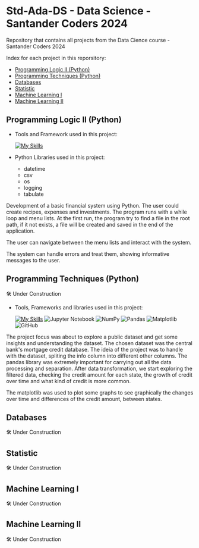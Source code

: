 

<h1>Std-Ada-DS - Data Science - Santander Coders 2024</h1>

Repository that contains all projects from the Data Cience course - Santander Coders 2024

Index for each project in this reporsitory:

  * [Programming Logic II (Python)](#programming-logic-ii-python)
  * [Programming Techniques (Python)](#programming-techniques-python)
  * [Databases](#databases)
  * [Statistic](#statistic)
  * [Machine Learning I](#machine-learning-i)
  * [Machine Learning II](#machine-learning-ii)



## Programming Logic II (Python)

* Tools and Framework used in this project:
  
  [![My Skills](https://skillicons.dev/icons?i=py)](https://skillicons.dev)

* Python Libraries used in this project:
    - datetime
    - csv
    - os
    - logging
    - tabulate

Development of a basic financial system using Python.
The user could create recipes, expenses and investments. The program runs with a while loop and menu lists.
At the first run, the program try to find a file in the root path, if it not exists, a file will be created and saved in the end of the application.

The user can navigate between the menu lists and interact with the system.


The system can handle errors and treat them, showing informative messages to the user.


## Programming Techniques (Python)
:hammer_and_wrench: Under Construction
* Tools, Frameworks and libraries used in this project:
  
  [![My Skills](https://skillicons.dev/icons?i=py)](https://skillicons.dev)
  ![Jupyter Notebook](https://img.shields.io/badge/jupyter-%23FA0F00.svg?style=for-the-badge&logo=jupyter&logoColor=white)
  ![NumPy](https://img.shields.io/badge/numpy-%23013243.svg?style=for-the-badge&logo=numpy&logoColor=white)
  ![Pandas](https://img.shields.io/badge/pandas-%23150458.svg?style=for-the-badge&logo=pandas&logoColor=white)
  ![Matplotlib](https://img.shields.io/badge/Matplotlib-%23ffffff.svg?style=for-the-badge&logo=Matplotlib&logoColor=black)
  ![GitHub](https://img.shields.io/badge/github-%23121011.svg?style=for-the-badge&logo=github&logoColor=white)
  
The project focus was about to explore a public dataset and get some insights and understanding the dataset.
The chosen dataset was the central bank's mortgage credit database. The ideia of the project was to handle with the dataset, spliting the info column into different other columns.
The pandas library was extremely important for carrying out all the data processing and separation.
After data transformation, we start exploring the filtered data, checking the credit amount for each state, the growth of credit over time and what kind of credit is more common.

The matplotlib was used to plot some graphs to see graphically the changes over time and differences of the credit amount, between states.

## Databases
:hammer_and_wrench: Under Construction

## Statistic
:hammer_and_wrench: Under Construction

## Machine Learning I
:hammer_and_wrench: Under Construction

## Machine Learning II
:hammer_and_wrench: Under Construction
